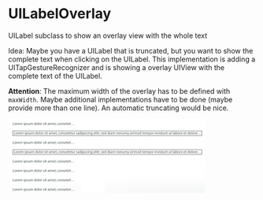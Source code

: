 UILabelOverlay
==============

UILabel subclass to show an overlay view with the whole text


Idea: Maybe you have a UILabel that is truncated, but you want to show the complete text when clicking on the UILabel.
This implementation is adding a UITapGestureRecognizer and is showing a overlay UIView with the complete text of the UILabel.

**Attention**: The maximum width of the overlay has to be defined with `maxWidth`. Maybe additional implementations have to be done (maybe provide more than one line). An automatic truncating would be nice.


![image](example.png)